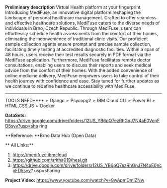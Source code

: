 **Preliminary description**
Virtual Health platform at your fingerprint. Introducing MediFuse, an innovative digital
platform reshaping the landscape of personal healthcare management. Crafted to offer
seamless and effective healthcare solutions, MediFuse caters to the diverse needs of
individuals in Brno, Czech Republic. Through MediFuse, users can effortlessly schedule health
assessments from the comfort of their homes, eliminating the inconvenience of traditional
clinic visits. Our proficient sample collection agents ensure prompt and precise sample
collection, facilitating timely testing at accredited diagnostic facilities. Within a span of 48
hours, users receive their test results securely in PDF format via the MediFuse application.
Furthermore, MediFuse facilitates remote doctor consultations, enabling users to discuss their
reports and seek medical advice from the comfort of their homes. With the added
convenience of online medicine delivery, MediFuse empowers users to take control of their
health journey with confidence and ease. Stay tuned for further updates as we continue to
redefine healthcare accessibility with MediFuse.
 
****
TOOLS NEED****
➢ Django
➢ Psycopg2
➢ IBM Cloud CLI
➢ Power BI
➢ HTML,CSS,JS
➢ Docker

**DataSets:**
https://drive.google.com/drive/folders/12US_YB6pQ7ezRhGnJ7N4aE0VcpFD5syv?usp=sha
ring

**Reference: **Brno Data Hub (Open Data)

**
All Links:**


1) https://medifuze.ibmcloud
2) https://github.com/sritha019/heal.git
3) https://drive.google.com/drive/folders/12US_YB6pQ7ezRhGnJ7N4aE0VcpFD5syv?
usp=sharing


**Project Video:**
https://www.youtube.com/watch?v=9wApmDmIZNw
 
